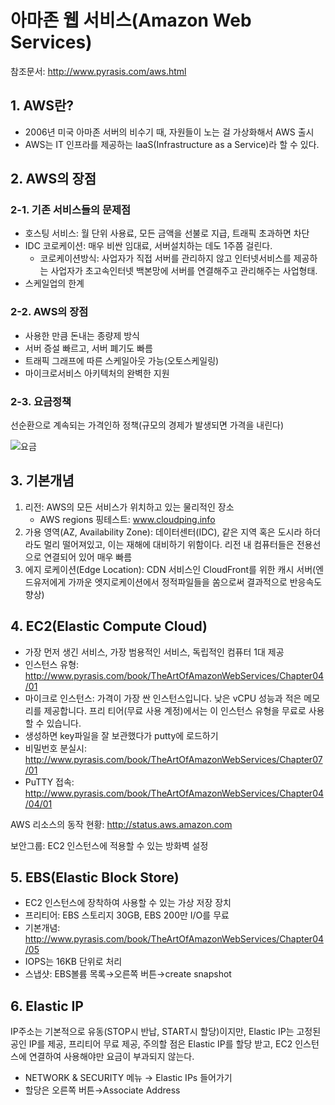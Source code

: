 # 아마존 웹 서비스(Amazon Web Services)

참조문서: http://www.pyrasis.com/aws.html

## 1. AWS란?
* 2006년 미국 아마존 서버의 비수기 때, 자원들이 노는 걸 가상화해서 AWS 출시
* AWS는 IT 인프라를 제공하는 IaaS(Infrastructure as a Service)라 할 수 있다.

## 2. AWS의 장점
### 2-1. 기존 서비스들의 문제점
- 호스팅 서비스: 월 단위 사용료, 모든 금액을 선불로 지급, 트래픽 초과하면 차단
- IDC 코로케이션: 매우 비싼 임대료, 서버설치하는 데도 1주쯤 걸린다.
	* 코로케이션방식: 사업자가 직접 서버를 관리하지 않고 인터넷서비스를 제공하는 사업자가 초고속인터넷 백본망에 서버를 연결해주고 관리해주는 사업형태.
- 스케일업의 한계

### 2-2. AWS의 장점
- 사용한 만큼 돈내는 종량제 방식
- 서버 증설 빠르고, 서버 폐기도 빠름
- 트래픽 그래프에 따른 스케일아웃 가능(오토스케일링)
- 마이크로서비스 아키텍처의 완벽한 지원

### 2-3. 요금정책
선순환으로 계속되는 가격인하 정책(규모의 경제가 발생되면 가격을 내린다)

![요금](http://img1.daumcdn.net/thumb/R1920x0/?fname=http%3A%2F%2Fcfile28.uf.tistory.com%2Fimage%2F2324474A594FCEC428E93C)

## 3. 기본개념
1. 리전: AWS의 모든 서비스가 위치하고 있는 물리적인 장소
	* AWS regions 핑테스트: www.cloudping.info
2. 가용 영역(AZ, Availability Zone): 데이터센터(IDC), 같은 지역 혹은 도시라 하더라도 멀리 떨어져있고, 이는 재해에 대비하기 위함이다. 리전 내 컴퓨터들은 전용선으로 연결되어 있어 매우 빠름
3. 에지 로케이션(Edge Location): CDN 서비스인 CloudFront를 위한 캐시 서버(엔드유저에게 가까운 엣지로케이션에서 정적파일들을 쏨으로써 결과적으로 반응속도 향상)

## 4. EC2(Elastic Compute Cloud)
* 가장 먼저 생긴 서비스, 가장 범용적인 서비스, 독립적인 컴퓨터 1대 제공
* 인스턴스 유형: http://www.pyrasis.com/book/TheArtOfAmazonWebServices/Chapter04/01
* 마이크로 인스턴스: 가격이 가장 싼 인스턴스입니다. 낮은 vCPU 성능과 적은 메모리를 제공합니다. 프리 티어(무료 사용 계정)에서는 이 인스턴스 유형을 무료로 사용할 수 있습니다.
* 생성하면 key파일을 잘 보관했다가 putty에 로드하기
* 비밀번호 분실시: http://www.pyrasis.com/book/TheArtOfAmazonWebServices/Chapter07/01
* PuTTY 접속: http://www.pyrasis.com/book/TheArtOfAmazonWebServices/Chapter04/04/01

AWS 리소스의 동작 현황: http://status.aws.amazon.com

보안그룹: EC2 인스턴스에 적용할 수 있는 방화벽 설정

## 5. EBS(Elastic Block Store)
- EC2 인스턴스에 장착하여 사용할 수 있는 가상 저장 장치
- 프리티어: EBS 스토리지 30GB, EBS 200만 I/O를 무료
- 기본개념: http://www.pyrasis.com/book/TheArtOfAmazonWebServices/Chapter04/05
- IOPS는 16KB 단위로 처리
- 스냅샷: EBS볼륨 목록→오른쪽 버튼→create snapshot

## 6. Elastic IP
IP주소는 기본적으로 유동(STOP시 반납, START시 할당)이지만, Elastic IP는 고정된 공인 IP를 제공, 프리티어 무료 제공, 주의할 점은 Elastic IP를 할당 받고, EC2 인스턴스에 연결하여 사용해야만 요금이 부과되지 않는다.

- NETWORK & SECURITY 메뉴 → Elastic IPs 들어가기
- 할당은 오른쪽 버튼→Associate Address